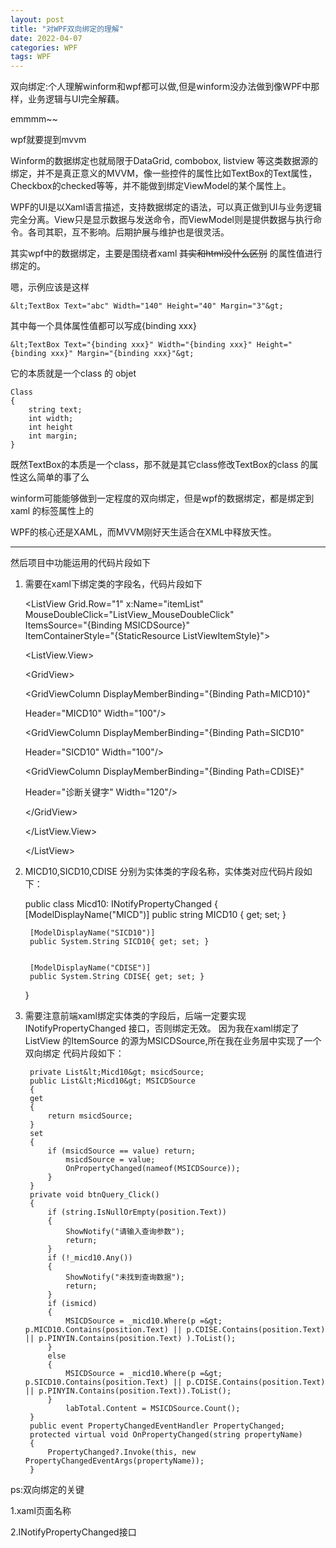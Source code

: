 ```yaml
---
layout: post
title: "对WPF双向绑定的理解"
date: 2022-04-07
categories: WPF
tags: WPF
---   
```



双向绑定:个人理解winform和wpf都可以做,但是winform没办法做到像WPF中那样，业务逻辑与UI完全解藕。

emmmm~~


wpf就要提到mvvm


Winform的数据绑定也就局限于DataGrid, combobox, listview 等这类数据源的绑定，并不是真正意义的MVVM，像一些控件的属性比如TextBox的Text属性，Checkbox的checked等等，并不能做到绑定ViewModel的某个属性上。

WPF的UI是以Xaml语言描述，支持数据绑定的语法，可以真正做到UI与业务逻辑完全分离。View只是显示数据与发送命令，而ViewModel则是提供数据与执行命令。各司其职，互不影响。后期护展与维护也是很灵活。

其实wpf中的数据绑定，主要是围绕者xaml ~~其实和html没什么区别~~ 的属性值进行绑定的。

嗯，示例应该是这样

    &lt;TextBox Text="abc" Width="140" Height="40" Margin="3"&gt;  

其中每一个具体属性值都可以写成{binding xxx}

    &lt;TextBox Text="{binding xxx}" Width="{binding xxx}" Height="{binding xxx}" Margin="{binding xxx}"&gt;  

它的本质就是一个class 的 objet

    Class
    {
        string text;
        int width;
        int height
        int margin;
    }  

既然TextBox的本质是一个class，那不就是其它class修改TextBox的class 的属性这么简单的事了么

winform可能能够做到一定程度的双向绑定，但是wpf的数据绑定，都是绑定到xaml 的标签属性上的

WPF的核心还是XAML，而MVVM刚好天生适合在XML中释放天性。

---

然后项目中功能运用的代码片段如下

1. 需要在xaml下绑定类的字段名，代码片段如下


    &lt;ListView   Grid.Row="1"  x:Name="itemList"  
    MouseDoubleClick="ListView_MouseDoubleClick"  
    ItemsSource="{Binding MSICDSource}"  
    ItemContainerStyle="{StaticResource ListViewItemStyle}"&gt;

    &lt;ListView.View&gt;  

    &lt;GridView&gt;  

    &lt;GridViewColumn  DisplayMemberBinding="{Binding Path=MICD10}"  

    Header="MICD10" Width="100"/&gt;  

    &lt;GridViewColumn  DisplayMemberBinding="{Binding Path=SICD10"  

    Header="SICD10" Width="100"/&gt;  

    &lt;GridViewColumn  DisplayMemberBinding="{Binding Path=CDISE}"  

    Header="诊断关键字" Width="120"/&gt;  
        
    &lt;/GridView&gt;  

    &lt;/ListView.View&gt;  
    
    &lt;/ListView&gt;  



2. MICD10,SICD10,CDISE 分别为实体类的字段名称，实体类对应代码片段如下：


    public class Micd10: INotifyPropertyChanged
    {
    [ModelDisplayName("MICD")]
    public string MICD10 { get; set; }
    
    
        [ModelDisplayName("SICD10")]
        public System.String SICD10{ get; set; }
        
    
        [ModelDisplayName("CDISE")]
        public System.String CDISE{ get; set; }
    }



3. 需要注意前端xaml绑定实体类的字段后，后端一定要实现 INotifyPropertyChanged 接口，否则绑定无效。
   因为我在xaml绑定了ListView 的ItemSource 的源为MSICDSource,所在我在业务层中实现了一个双向绑定
   代码片段如下：

        private List&lt;Micd10&gt; msicdSource;  
        public List&lt;Micd10&gt; MSICDSource  
        {  
        get  
        {  
            return msicdSource;  
        }  
        set  
        {  
            if (msicdSource == value) return;  
                msicdSource = value;  
                OnPropertyChanged(nameof(MSICDSource));  
            }  
        }  
        private void btnQuery_Click()  
        {  
            if (string.IsNullOrEmpty(position.Text))   
            {  
                ShowNotify("请输入查询参数");  
                return;  
            }  
            if (!_micd10.Any())   
            {  
                ShowNotify("未找到查询数据");  
                return;  
            }  
            if (ismicd)  
            {  
                MSICDSource = _micd10.Where(p =&gt; p.MICD10.Contains(position.Text) || p.CDISE.Contains(position.Text) || p.PINYIN.Contains(position.Text) ).ToList();  
            }  
            else   
            {  
                MSICDSource = _micd10.Where(p =&gt; p.SICD10.Contains(position.Text) || p.CDISE.Contains(position.Text) || p.PINYIN.Contains(position.Text)).ToList();  
            }  
                labTotal.Content = MSICDSource.Count();  
        }  
        public event PropertyChangedEventHandler PropertyChanged;  
        protected virtual void OnPropertyChanged(string propertyName)  
        {  
            PropertyChanged?.Invoke(this, new PropertyChangedEventArgs(propertyName));  
        }  


ps:双向绑定的关键

1.xaml页面名称

2.INotifyPropertyChanged接口  

